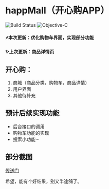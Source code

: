 # happMall（开心购APP）

![Build Status](https://travis-ci.org/hrscy/TodayNews.svg?branch=master) ![Objective-C](https://img.shields.io/badge/language-Objective-C.svg)

#### ⚡️本次更新：优化购物车界面，实现部分功能

#### ✨上次更新：商品详情页

## 开心购：
1. 商城（商品分类，购物车，商品详情）
2. 用户界面
3. 其他待补充

## 预计后续实现功能

- 后台接口的调用
- 购物车功能的实现
- 搜索小功能···

## 部分截图

[传送门](http://mall.niansnana.com/)

希望，能有个好结果，别又半途鸽了。
